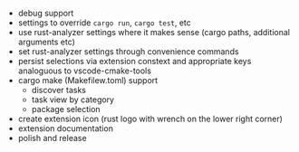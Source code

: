 * debug support
* settings to override `cargo run`, `cargo test`, etc
* use rust-analyzer settings where it makes sense (cargo paths, additional arguments etc)
* set rust-analyzer settings through convenience commands
* persist selections via extension constext and appropriate keys analoguous to vscode-cmake-tools
* cargo make (Makefilew.toml) support
    * discover tasks
    * task view by category
    * package selection
* create extension icon (rust logo with wrench on the lower right corner)
* extension documentation
* polish and release